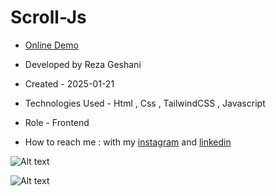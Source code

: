 # Scroll-Js

- [Online Demo](https://rezageshaniweb.github.io/Scroll-Js/)

- Developed by Reza Geshani

- Created - 2025-01-21

- Technologies Used - Html , Css , TailwindCSS , Javascript

- Role - Frontend

- How to reach me : with my [instagram](https://www.instagram.com/rezageshani_web) and [linkedin](http://www.linkedin.com/in/reza-geshani-web)


![Alt text](https://github.com/user-attachments/assets/e77e9bec-9df5-430b-af5c-62fff78f9465)


![Alt text](https://github.com/user-attachments/assets/63f8458f-9c36-40f9-93e2-5b2215b17fb6)
